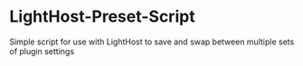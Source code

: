 # LightHost-Preset-Script
Simple script for use with LightHost to save and swap between multiple sets of plugin settings

